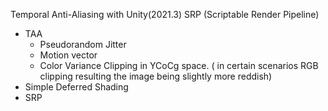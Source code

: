 Temporal Anti-Aliasing with Unity(2021.3) SRP (Scriptable Render Pipeline)

* TAA
  * Pseudorandom Jitter
  * Motion vector
  * Color Variance Clipping in YCoCg space. ( in certain scenarios RGB clipping resulting the image being slightly more reddish)
* Simple Deferred Shading
* SRP


